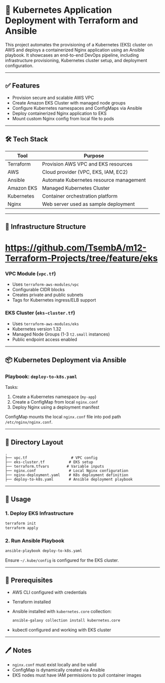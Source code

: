 # 🚀 Kubernetes Application Deployment with Terraform and Ansible

This project automates the provisioning of a Kubernetes (EKS) cluster on AWS and deploys a containerized Nginx application using an Ansible playbook. It showcases an end-to-end DevOps pipeline, including infrastructure provisioning, Kubernetes cluster setup, and deployment configuration.

---

## ✅ Features

* Provision secure and scalable AWS VPC
* Create Amazon EKS Cluster with managed node groups
* Configure Kubernetes namespaces and ConfigMaps via Ansible
* Deploy containerized Nginx application to EKS
* Mount custom Nginx config from local file to pods

---

## 🛠️ Tech Stack

| Tool       | Purpose                                 |
| ---------- | --------------------------------------- |
| Terraform  | Provision AWS VPC and EKS resources     |
| AWS        | Cloud provider (VPC, EKS, IAM, EC2)     |
| Ansible    | Automate Kubernetes resource management |
| Amazon EKS | Managed Kubernetes Cluster              |
| Kubernetes | Container orchestration platform        |
| Nginx      | Web server used as sample deployment    |

---

## 📂 Infrastructure Structure

# https://github.com/TsembA/m12-Terraform-Projects/tree/feature/eks

### VPC Module (`vpc.tf`)

* Uses `terraform-aws-modules/vpc`
* Configurable CIDR blocks
* Creates private and public subnets
* Tags for Kubernetes ingress/ELB support

### EKS Cluster (`eks-cluster.tf`)

* Uses `terraform-aws-modules/eks`
* Kubernetes version 1.32
* Managed Node Groups (1-3 `t2.small` instances)
* Public endpoint access enabled

---

## 📦 Kubernetes Deployment via Ansible

### Playbook: `deploy-to-k8s.yaml`

Tasks:

1. Create a Kubernetes namespace (`my-app`)
2. Create a ConfigMap from local `nginx.conf`
3. Deploy Nginx using a deployment manifest

ConfigMap mounts the local `nginx.conf` file into pod path `/etc/nginx/nginx.conf`.

---

## 📁 Directory Layout

```
.
├── vpc.tf                    # VPC config
├── eks-cluster.tf           # EKS setup
├── terraform.tfvars        # Variable inputs
├── nginx.conf               # Local Nginx configuration
├── nginx-deployment.yaml    # K8s deployment definition
├── deploy-to-k8s.yaml       # Ansible deployment playbook
```

---

## 🚀 Usage

### 1. Deploy EKS Infrastructure

```bash
terraform init
terraform apply
```

### 2. Run Ansible Playbook

```bash
ansible-playbook deploy-to-k8s.yaml
```

Ensure `~/.kube/config` is configured for the EKS cluster.

---

## 🔐 Prerequisites

* AWS CLI configured with credentials
* Terraform installed
* Ansible installed with `kubernetes.core` collection:

  ```bash
  ansible-galaxy collection install kubernetes.core
  ```
* kubectl configured and working with EKS cluster

---

## 🖊️ Notes

* `nginx.conf` must exist locally and be valid
* ConfigMap is dynamically created via Ansible
* EKS nodes must have IAM permissions to pull container images
